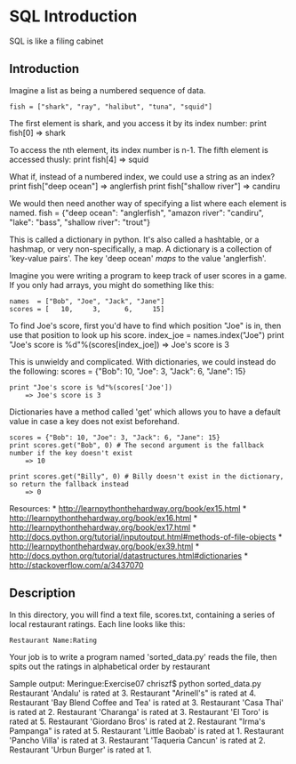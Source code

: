 SQL Introduction
================

SQL is like a filing cabinet


Introduction
--------
Imagine a list as being a numbered sequence of data.

    fish = ["shark", "ray", "halibut", "tuna", "squid"]

The first element is shark, and you access it by its index number:
    print fish[0]
        => shark

To access the nth element, its index number is n-1. The fifth element is accessed thusly:
    print fish[4]
        => squid

What if, instead of a numbered index, we could use a string as an index?
    print fish["deep ocean"]
        => anglerfish
    print fish["shallow river"]
        => candiru

We would then need another way of specifying a list where each element is named.
    fish = {"deep ocean": "anglerfish", "amazon river": "candiru",
            "lake": "bass", "shallow river": "trout"}

This is called a dictionary in python. It's also called a hashtable, or a hashmap, or very non-specifically, a map. A dictionary is a collection of 'key-value pairs'. The key 'deep ocean' _maps_ to the value 'anglerfish'.

Imagine you were writing a program to keep track of user scores in a game. If you only had arrays, you might do something like this:

    names  = ["Bob", "Joe", "Jack", "Jane"]
    scores = [   10,     3,      6,     15]

To find Joe's score, first you'd have to find which position "Joe" is in, then use that position to look up his score.
    index_joe = names.index("Joe")
    print "Joe's score is %d"%(scores[index_joe])
        => Joe's score is 3

This is unwieldy and complicated. With dictionaries, we could instead do the following:
    scores = {"Bob": 10, "Joe": 3, "Jack": 6, "Jane": 15}

    print "Joe's score is %d"%(scores['Joe'])
        => Joe's score is 3 

Dictionaries have a method called 'get' which allows you to have a default value in case a key does not exist beforehand.

    scores = {"Bob": 10, "Joe": 3, "Jack": 6, "Jane": 15}
    print scores.get("Bob", 0) # The second argument is the fallback number if the key doesn't exist
        => 10

    print scores.get("Billy", 0) # Billy doesn't exist in the dictionary, so return the fallback instead
        => 0

Resources:
    * http://learnpythonthehardway.org/book/ex15.html
    * http://learnpythonthehardway.org/book/ex16.html
    * http://learnpythonthehardway.org/book/ex17.html
    * http://docs.python.org/tutorial/inputoutput.html#methods-of-file-objects
    * http://learnpythonthehardway.org/book/ex39.html
    * http://docs.python.org/tutorial/datastructures.html#dictionaries
    * http://stackoverflow.com/a/3437070


Description
-------
In this directory, you will find a text file, scores.txt, containing a series of local restaurant ratings. Each line looks like this:
    
    Restaurant Name:Rating

Your job is to write a program named 'sorted_data.py' reads the file, then spits out the ratings in alphabetical order by restaurant

Sample output:
    Meringue:Exercise07 chriszf$ python sorted_data.py 
    Restaurant 'Andalu' is rated at 3.
    Restaurant "Arinell's" is rated at 4.
    Restaurant 'Bay Blend Coffee and Tea' is rated at 3.
    Restaurant 'Casa Thai' is rated at 2.
    Restaurant 'Charanga' is rated at 3.
    Restaurant 'El Toro' is rated at 5.
    Restaurant 'Giordano Bros' is rated at 2.
    Restaurant "Irma's Pampanga" is rated at 5.
    Restaurant 'Little Baobab' is rated at 1.
    Restaurant 'Pancho Villa' is rated at 3.
    Restaurant 'Taqueria Cancun' is rated at 2.
    Restaurant 'Urbun Burger' is rated at 1.


